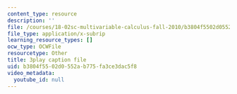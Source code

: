 ```yaml
---
content_type: resource
description: ''
file: /courses/18-02sc-multivariable-calculus-fall-2010/b3804f5502d0552ab775fa3ce3dac5f8_n9gSOBwauRw.vtt
file_type: application/x-subrip
learning_resource_types: []
ocw_type: OCWFile
resourcetype: Other
title: 3play caption file
uid: b3804f55-02d0-552a-b775-fa3ce3dac5f8
video_metadata:
  youtube_id: null
---
```

